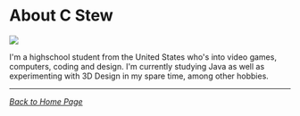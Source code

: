 # About C Stew

![](https://yt3.ggpht.com/VpB3BYckAPIvAW6B312429HPrtNJruZQkKLnaxcJLb385LqihOD6crpIaKf7dysWCVg2LuP3HB0=s176-c-k-c0x00ffffff-no-rj)

I'm a highschool student from the United States who's into video games, computers, coding and design.
I'm currently studying Java as well as experimenting with 3D Design in my spare time, among other hobbies.

-----

[*Back to Home Page*](https://c-stew.github.io)
